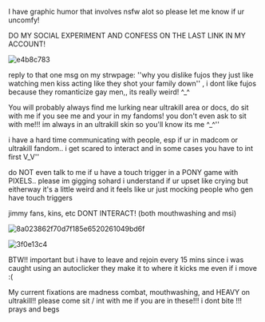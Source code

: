 <p>I have graphic humor that involves nsfw alot so please let me know if ur uncomfy!<p>
<p> DO MY SOCIAL EXPERIMENT AND CONFESS ON THE LAST LINK IN MY ACCOUNT! </p>

![e4b8c783](https://github.com/user-attachments/assets/3a7ed309-3f9e-4423-bdbf-ae56b773f587)

<p>reply to that one msg on my strwpage: ''why you dislike fujos they just like watching men kiss acting like they shot your family down'' , i dont like fujos because they romanticize gay men,, its really weird! ^_^</p>

<p>You will probably always find me lurking near ultrakill area or docs, do sit with me if you see me and your in my fandoms! you don't even ask to sit with me!!! im always in an ultrakill skin so you'll know its me ^_^''</p>
<p>i have a hard time communicating with people, esp if ur in madcom or ultrakill fandom.. i get scared to interact and in some cases you have to int first V_V''<p>
<p></p>
<p>do NOT even talk to me if u have a touch trigger in a PONY game with PIXELS.. please im gigging sohard i understand if ur upset like crying but eitherway it's a little weird and it feels like ur just mocking people who gen have touch triggers</p>
<p>jimmy fans, kins, etc DONT INTERACT! (both mouthwashing and msi)<p>

![8a023862f70d7f185e6520261049bd6f](https://github.com/user-attachments/assets/7ce0fe4d-6f83-4925-a026-844430ac2229)

![3f0e13c4](https://github.com/user-attachments/assets/2c51143b-60fe-4fe9-ac47-058f9cb38469)

<p>BTW!! important but i have to leave and rejoin every 15 mins since i was caught using an autoclicker they make it to where it kicks me even if i move :(</p>
<p></p>

<p> My current fixations are madness combat, mouthwashing, and HEAVY on ultrakill!! please come sit / int with me if you are in these!!! i dont bite !!! prays and begs </p>
